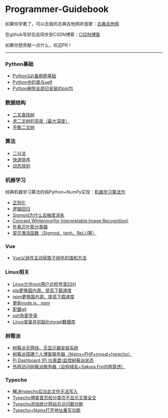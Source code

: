 # Programmer-Guidebook

如果你学累了，可以去我的古典吉他网听首歌：[古典吉他网](https://classicalguitar.cn/)

在github写好后会同步到CSDN博客：[CSDN博客](https://blog.csdn.net/fengyuesong)

如果你想贡献一点什么，欢迎PR！

***
### Python基础
- [Python3必备刷题基础](/Python基础/Python3.md)
- [Python中的类与self](/Python基础/Python中的类与self.md)
- [Python删除全部已安装的pip包](/Python基础/Python删除全部已安装的pip包.md)


### 数据结构
- [二叉查找树](/数据结构/二叉查找树.md)
- [求二叉树的高度（最大深度）](/数据结构/求二叉树的高度（最大深度）.md)
- [平衡二叉树](/数据结构/平衡二叉树.md)


### 算法
- [二分法](/算法/二分法.md)
- [快速排序](/算法/快速排序.md)
- [动态规划](/算法/动态规划.md)


<!-- ### LeetCode刷题
- [题目索引](/LeetCode刷题/题目索引.md) -->


### 机器学习
经典机器学习算法的纯Python+NumPy实现：[机器学习算法包](https://github.com/yuesong-feng/Machine-Learning-Algorithms)
- [正则化](/机器学习/正则化.md)
- [逻辑回归](/机器学习/逻辑回归.md)
- [Sigmoid为什么会梯度消失](/机器学习/Sigmoid为什么会梯度消失.md)
- [Concept Whitening(for Interpretable Image Recognition)](/机器学习/CW.md)
- [朴素贝叶斯分类器](/机器学习/朴素贝叶斯分类器.md)
- [常见激活函数（Sigmod、tanh、ReLU等）](/机器学习/常见激活函数.md)
<!-- - [纯Python+numpy实现线性回归]() -->
<!-- - [梯度下降法]() -->
<!-- - [SVM_kernels](/机器学习/SVM_kernels.md) -->

<!-- ### 数学 -->
<!-- - [程序员必备数学基础](/数学/程序员必备数学基础.md) -->

### Vue
- [Vue父组件主动获取子组件的值和方法](/Vue/Vue父组件主动获取子组件的值和方法.md)


### Linux相关
- [Linux允许root用户远程登录SSH](/Linux相关/Linux允许root用户远程登录SSH.md)
- [pip更换国内源、提高下载速度](/Linux相关/pip更换国内源、提高下载速度.md)
- [npm更换国内源、提高下载速度](/Linux相关/npm更换国内源、提高下载速度.md)
- [更新node.js、npm](/Linux相关/更新node.js、npm.md)
- [配置git](/Linux相关/配置git.md)
- [ssh免密登录](/Linux相关/ssh免密登录.md)
- [Linux安装并初始化mysql数据库](/Linux相关/Linux安装并初始化mysql数据库.md)

### 树莓派
- [树莓派无网线、无显示器安装系统](/树莓派/树莓派无网线、无显示器安装系统.md)
- [树莓派搭建个人博客服务器（Nginx+PHP+mysql+typecho）](/树莓派/树莓派搭建个人博客服务器（Nginx+PHP+mysql+typecho）.md)
- [Pi Dashboard (Pi 仪表盘)监控树莓派状态](/树莓派/Pi_dashboard(Pi仪表盘)监控树莓派状态.md)
- [外网访问树莓派服务器（自购域名+Sakura Frp内网穿透）](/树莓派/外网访问树莓派服务器（自购域名+Sakura-Frp内网穿透）.md)

### Typecho
- [解决typecho后台此文件无法写入](/Typecho/解决typecho后台此文件无法写入.md)
- [Typecho博客首页和分类页不显示文章全文](/Typecho/Typecho博客首页和分类页不显示文章全文.md)
- [Typecho添加统计网站总访问数功能](/Typecho/Typecho添加统计网站总访问数功能.md)
- [Typecho+Nginx打开地址重写功能](Typecho/Typecho+Nginx打开地址重写功能.md)
